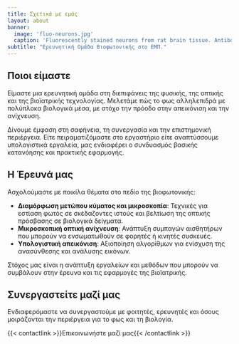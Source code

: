 ```yaml
---
title: Σχετικά με εμάς
layout: about
banner:
  image: 'fluo-neurons.jpg'
  caption: 'Fluorescently stained neurons from rat brain tissue. Antibodies, cell preparation and image generated by EnCor Biotechnology Inc.'
subtitle: "Ερευνητική Ομάδα Βιοφωτονικής στο ΕΜΠ."
---
```


## Ποιοι είμαστε

Είμαστε μια ερευνητική ομάδα στη διεπιφάνεις της φυσικής, της οπτικής και της βιοϊατρικής τεχνολογίας. Μελετάμε πώς το φως αλληλεπιδρά με πολύπλοκα βιολογικά μέσα, με στόχο την πρόοδο στην απεικόνιση και την ανίχνευση.

Δίνουμε έμφαση στη σαφήνεια, τη συνεργασία και την επιστημονική περιέργεια. Είτε πειραματιζόμαστε στο εργαστήριο είτε αναπτύσσουμε υπολογιστικά εργαλεία, μας ενδιαφέρει ο συνδυασμός βασικής κατανόησης και πρακτικής εφαρμογής.

## Η Έρευνά μας

Ασχολούμαστε με ποικίλα θέματα στο πεδίο της βιοφωτονικής:

- **Διαμόρφωση μετώπου κύματος και μικροσκοπία**: Τεχνικές για εστίαση φωτός σε σκέδαζοντες ιστούς και βελτίωση της οπτικής πρόσβασης σε βιολογικά δείγματα.
- **Μικροσκοπική οπτική ανίχνευση**: Ανάπτυξη συμπαγών αισθητήρων που μπορούν να ενσωματωθούν σε φορητές ή κινητές συσκευές.
- **Υπολογιστική απεικόνιση**: Αξιοποίηση αλγορίθμων για ενίσχυση της ανασύνθεσης και ανάλυσης εικόνων.

Στόχος μας είναι η ανάπτυξη εργαλείων και μεθόδων που μπορούν να συμβάλουν στην έρευνα και τις εφαρμογές της βιοϊατρικής.

## Συνεργαστείτε μαζί μας

Ενδιαφερόμαστε να συνεργαστούμε με φοιτητές, ερευνητές και όσους μοιράζονται την περιέργεια για το φως και τη βιολογία.

{{< contactlink >}}Επικοινωνήστε μαζί μας{{< /contactlink >}}
